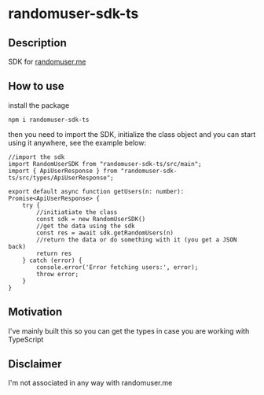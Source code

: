 # randomuser-sdk-ts  

## Description  
SDK for [randomuser.me](https://randomuser.me/)

## How to use  
install the package
```
npm i randomuser-sdk-ts
```
then you need to import the SDK, initialize the class object and you can start using it anywhere, see the example below:
```
//import the sdk
import RandomUserSDK from "randomuser-sdk-ts/src/main";
import { ApiUserResponse } from "randomuser-sdk-ts/src/types/ApiUserResponse";

export default async function getUsers(n: number): Promise<ApiUserResponse> {
    try {
        //initiatiate the class
        const sdk = new RandomUserSDK()
        //get the data using the sdk
        const res = await sdk.getRandomUsers(n)
        //return the data or do something with it (you get a JSON back)
        return res
    } catch (error) {
        console.error('Error fetching users:', error);
        throw error;
    } 
}
```

## Motivation  
I've mainly built this so you can get the types in case you are working with TypeScript

## Disclaimer
I'm not associated in any way with randomuser.me